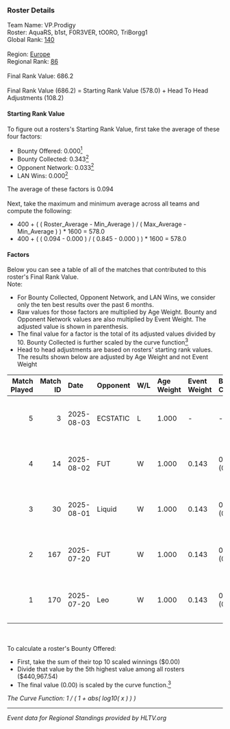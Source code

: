 ### Roster Details<br />
Team Name: VP.Prodigy<br />
Roster: AquaRS, b1st, F0R3VER, tO0RO, TriBorgg1<br />
Global Rank: [140](../../standings_global_2025_08_04.md)<br />
<br />
Region: [Europe]( ../../standings_europe_2025_08_04.md)<br />
Regional Rank: [86]( ../../standings_europe_2025_08_04.md)<br />
<br />
Final Rank Value:  686.2<br />
<br />
Final Rank Value (686.2) = Starting Rank Value (578.0) + Head To Head Adjustments (108.2)<br />

#### Starting Rank Value<br />
To figure out a rosters's Starting Rank Value, first take the average of these four factors:<br />
- Bounty Offered: 0.000[<sup>1</sup>](#table2)
- Bounty Collected: 0.343[<sup>2</sup>](#table1)
- Opponent Network: 0.033[<sup>2</sup>](#table1)
- LAN Wins: 0.000[<sup>2</sup>](#table1)

The average of these factors is 0.094<br />
<br />
Next, take the maximum and minimum average across all teams and compute the following:<br />
- 400 + ( ( Roster_Average - Min_Average ) / ( Max_Average - Min_Average ) ) * 1600 = 578.0
- 400 + ( ( 0.094 - 0.000 ) / ( 0.845 - 0.000 ) ) * 1600 = 578.0


#### Factors<br />
Below you can see a table of all of the matches that contributed to this roster's Final Rank Value.<br />
Note:<br />

- For Bounty Collected, Opponent Network, and LAN Wins, we consider only the ten best results over the past 6 months.
- Raw values for those factors are multiplied by Age Weight. Bounty and Opponent Network values are also multiplied by Event Weight. The adjusted value is shown in parenthesis.
- The final value for a factor is the total of its adjusted values divided by 10. Bounty Collected is further scaled by the curve function[<sup>3</sup>](#curveFunction)
- Head to head adjustments are based on rosters' starting rank values. The results shown below are adjusted by Age Weight and not Event Weight
<span id="table1"></span><br />


| Match Played | Match ID | Date       | Opponent | W/L | Age Weight | Event Weight | Bounty Collected | Opponent Network | LAN Wins  | H2H Adj. | Roster                                  |
| -: | -: | :- | :- | :- | :- | :- | :- | :- | :- | -: | :- |
|            5 |        3 | 2025-08-03 | ECSTATIC | L   | 1.000      | -            | -                | -                | -         |    -1.11 | AquaRS, b1st, F0R3VER, tO0RO, TriBorgg1 |
|            4 |       14 | 2025-08-02 | FUT      | W   | 1.000      | 0.143        | 0.298 (0.043)    | 0.878 (0.125)    | 0 (0.000) |    29.43 | AquaRS, b1st, F0R3VER, tO0RO, TriBorgg1 |
|            3 |       30 | 2025-08-01 | Liquid   | W   | 1.000      | 0.143        | 0.247 (0.035)    | 0.255 (0.036)    | 0 (0.000) |    30.81 | AquaRS, b1st, F0R3VER, tO0RO, TriBorgg1 |
|            2 |      167 | 2025-07-20 | FUT      | W   | 1.000      | 0.143        | 0.298 (0.043)    | 0.878 (0.125)    | 0 (0.000) |    30.12 | AquaRS, b1st, F0R3VER, tO0RO, TriBorgg1 |
|            1 |      170 | 2025-07-20 | Leo      | W   | 1.000      | 0.143        | 0.000 (0.000)    | 0.318 (0.045)    | 0 (0.000) |    18.98 | AquaRS, b1st, F0R3VER, tO0RO, TriBorgg1 |

<br />
<span id="table2"></span><br />
To calculate a roster's Bounty Offered:<br />

- First, take the sum of their top 10 scaled winnings ($0.00)
- Divide that value by the 5th highest value among all rosters ($440,967.54)
- The final value (0.00) is scaled by the curve function.[<sup>3</sup>](#curveFunction)

<span id="curveFunction"></span>_The Curve Function: 1 / ( 1 + abs( log10( x ) ) )_<br />

---
_Event data for Regional Standings provided by HLTV.org_<br />
